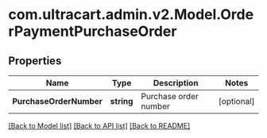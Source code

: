 
# com.ultracart.admin.v2.Model.OrderPaymentPurchaseOrder

## Properties

Name | Type | Description | Notes
------------ | ------------- | ------------- | -------------
**PurchaseOrderNumber** | **string** | Purchase order number | [optional] 

[[Back to Model list]](../README.md#documentation-for-models)
[[Back to API list]](../README.md#documentation-for-api-endpoints)
[[Back to README]](../README.md)

